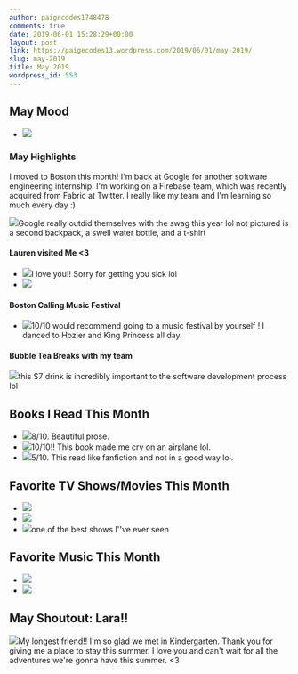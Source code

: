 ```yaml
---
author: paigecodes1748478
comments: true
date: 2019-06-01 15:28:29+00:00
layout: post
link: https://paigecodes13.wordpress.com/2019/06/01/may-2019/
slug: may-2019
title: May 2019
wordpress_id: 553
---
```





## May Mood







  * ![](https://paigecodes13.files.wordpress.com/2019/06/tumblr_na9ul8zqfi1qfcf2to1_1280.jpg)






### May Highlights







I moved to Boston this month! I'm back at Google for another software engineering internship. I'm working on a Firebase team, which was recently acquired from Fabric at Twitter. I really like my team and I'm learning so much every day :) 





![](https://paigecodes13.files.wordpress.com/2019/06/img_0057.jpg)Google really outdid themselves with the swag this year lol not pictured is a second backpack, a swell water bottle, and a t-shirt





#### Lauren visited Me <3 







  * ![](https://paigecodes13.files.wordpress.com/2019/06/img_0073.jpg)I love you!! Sorry for getting you sick lol
  * ![](https://paigecodes13.files.wordpress.com/2019/06/2d45ab52-af32-4659-959f-594b292bcf40.jpg)






#### Boston Calling Music Festival







  * ![](https://paigecodes13.files.wordpress.com/2019/06/img_0253.jpg)10/10 would recommend going to a music festival by yourself ! I danced to Hozier and King Princess all day. 






#### Bubble Tea Breaks with my team





![](https://paigecodes13.files.wordpress.com/2019/06/img_0275.jpg)this $7 drink is incredibly important to the software development process lol





## Books I Read This Month







  * ![](https://paigecodes13.files.wordpress.com/2019/06/91gogy5bsxl.jpg)8/10. Beautiful prose. 
  * ![](https://paigecodes13.files.wordpress.com/2019/06/41alga4mxul._sx328_bo1204203200_.jpg)10/10!! This book made me cry on an airplane lol.
  * ![](https://paigecodes13.files.wordpress.com/2019/06/9780451495594.jpeg)5/10. This read like fanfiction and not in a good way lol.






## Favorite TV Shows/Movies This Month







  * ![](https://paigecodes13.files.wordpress.com/2019/06/mv5bmja4mzu5nzqxnv5bml5banbnxkftztgwotg3mda5nzm40._v1_.jpg)
  * ![](https://paigecodes13.files.wordpress.com/2019/06/mv5bytvhmmuwztktmgjlzc00nduylwexyjktndbkztu3yju0odnixkeyxkfqcgdeqxvynzq2nji4mdm40._v1_.jpg)
  * ![](https://paigecodes13.files.wordpress.com/2019/06/363cf0b107f6f9a0620e4d9760407312.jpg)one of the best shows I''ve ever seen






## Favorite Music This Month







  * ![](https://paigecodes13.files.wordpress.com/2019/06/hozier_1.0.0.jpg)
  * ![](https://paigecodes13.files.wordpress.com/2019/06/maxresdefault-2.jpg)






## May Shoutout: Lara!!





![](https://paigecodes13.files.wordpress.com/2019/06/img_2480.jpg)My longest friend!! I'm so glad we met in Kindergarten. Thank you for giving me a place to stay this summer. I love you and can't wait for all the adventures we're gonna have this summer. <3







